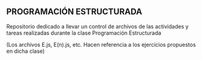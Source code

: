 PROGRAMACIÓN ESTRUCTURADA
---
Repositorio dedicado a llevar un control de archivos de las actividades y tareas realizadas durante la clase Programación Estructurada

(Los archivos E.js, E(n).js, etc. Hacen referencia a los ejercicios propuestos en dicha clase)